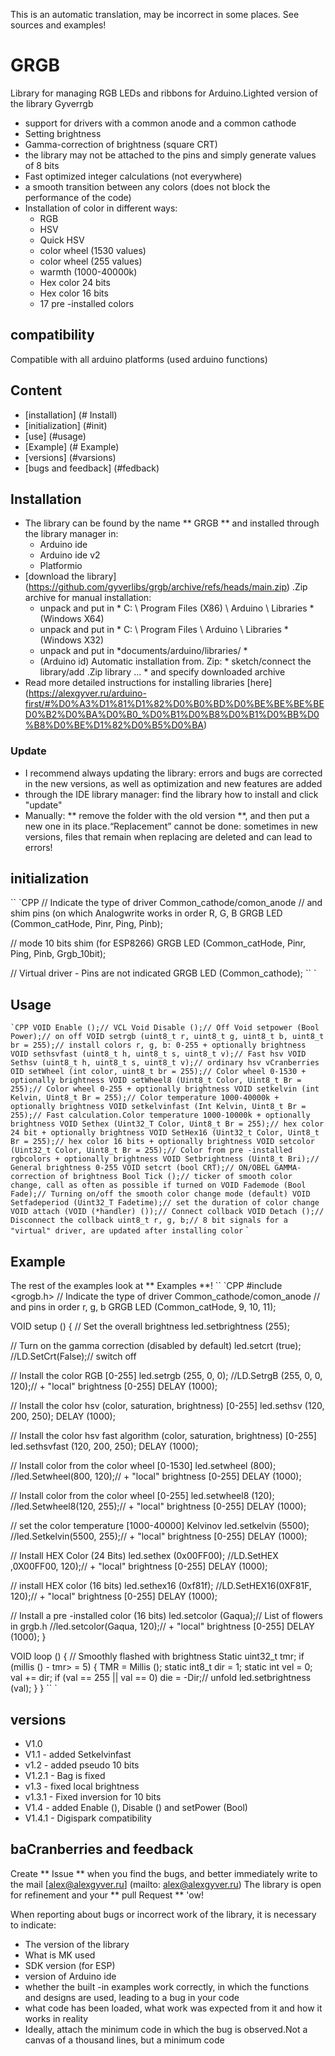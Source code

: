 This is an automatic translation, may be incorrect in some places. See sources and examples!

# GRGB
Library for managing RGB LEDs and ribbons for Arduino.Lighted version of the library Gyverrgb
- support for drivers with a common anode and a common cathode
- Setting brightness
- Gamma-correction of brightness (square CRT)
- the library may not be attached to the pins and simply generate values of 8 bits
- Fast optimized integer calculations (not everywhere)
- a smooth transition between any colors (does not block the performance of the code)
- Installation of color in different ways:
    - RGB
    - HSV
    - Quick HSV
    - color wheel (1530 values)
    - color wheel (255 values)
    - warmth (1000-40000k)
    - Hex color 24 bits
    - Hex color 16 bits
    - 17 pre -installed colors

## compatibility
Compatible with all arduino platforms (used arduino functions)

## Content
- [installation] (# Install)
- [initialization] (#init)
- [use] (#usage)
- [Example] (# Example)
- [versions] (#varsions)
- [bugs and feedback] (#fedback)

<a id="install"> </a>
## Installation
- The library can be found by the name ** GRGB ** and installed through the library manager in:
    - Arduino ide
    - Arduino ide v2
    - Platformio
- [download the library] (https://github.com/gyverlibs/grgb/archive/refs/heads/main.zip) .Zip archive for manual installation:
    - unpack and put in * C: \ Program Files (X86) \ Arduino \ Libraries * (Windows X64)
    - unpack and put in * C: \ Program Files \ Arduino \ Libraries * (Windows X32)
    - unpack and put in *documents/arduino/libraries/ *
    - (Arduino id) Automatic installation from. Zip: * sketch/connect the library/add .Zip library ... * and specify downloaded archive
- Read more detailed instructions for installing libraries [here] (https://alexgyver.ru/arduino-first/#%D0%A3%D1%81%D1%82%D0%B0%BD%D0%BE%BE%BE%BED0%B2%D0%BA%D0%B0_%D0%B1%D0%B8%D0%B1%D0%BB%D0%B8%D0%BE%D1%82%D0%B5%D0%BA)
### Update
- I recommend always updating the library: errors and bugs are corrected in the new versions, as well as optimization and new features are added
- through the IDE library manager: find the library how to install and click "update"
- Manually: ** remove the folder with the old version **, and then put a new one in its place.“Replacement” cannot be done: sometimes in new versions, files that remain when replacing are deleted and can lead to errors!


<a id="init"> </a>
## initialization
`` `CPP
// Indicate the type of driver Common_cathode/comon_anode
// and shim pins (on which Analogwrite works in order R, G, B
GRGB LED (Common_catHode, Pinr, Ping, Pinb);

// mode 10 bits shim (for ESP8266)
GRGB LED (Common_catHode, Pinr, Ping, Pinb, Grgb_10bit);

// Virtual driver - Pins are not indicated
GRGB LED (Common_cathode);
`` `

<a id="usage"> </a>
## Usage
`` `CPP
VOID Enable ();// VCL
Void Disable ();// Off
Void setpower (Bool Power);// on off
VOID setrgb (uint8_t r, uint8_t g, uint8_t b, uint8_t br = 255);// install colors r, g, b: 0-255 + optionally brightness
VOID sethsvfast (uint8_t h, uint8_t s, uint8_t v);// Fast hsv
VOID Sethsv (uint8_t h, uint8_t s, uint8_t v);// ordinary hsv
vCranberries OID setWheel (int color, uint8_t br = 255);// Color wheel 0-1530 + optionally brightness
VOID setWheel8 (Uint8_t Color, Uint8_t Br = 255);// Color wheel 0-255 + optionally brightness
VOID setkelvin (int Kelvin, Uint8_t Br = 255);// Color temperature 1000-40000k + optionally brightness
VOID setkelvinfast (Int Kelvin, Uint8_t Br = 255);// Fast calculation.Color temperature 1000-10000k + optionally brightness
VOID Sethex (Uint32_T Color, Uint8_t Br = 255);// hex color 24 bit + optionally brightness
VOID SetHex16 (Uint32_t Color, Uint8_t Br = 255);// hex color 16 bits + optionally brightness
VOID setcolor (Uint32_t Color, Uint8_t Br = 255);// Color from pre -installed rgbcolors + optionally brightness
VOID Setbrightness (Uint8_t Bri);// General brightness 0-255
VOID setcrt (bool CRT);// ON/OBEL GAMMA-correction of brightness
Bool Tick ();// ticker of smooth color change, call as often as possible if turned on
VOID Fademode (Bool Fade);// Turning on/off the smooth color change mode (default)
VOID Setfadeperiod (Uint32_T Fadetime);// set the duration of color change
VOID attach (VOID (*handler) ());// Connect collback
VOID Detach ();// Disconnect the collback
uint8_t r, g, b;// 8 bit signals for a "virtual" driver, are updated after installing color
`` `

<a id="EXAMPLE"> </a>
## Example
The rest of the examples look at ** Examples **!
`` `CPP
#include <grogb.h>
// Indicate the type of driver Common_cathode/comon_anode
// and pins in order r, g, b
GRGB LED (Common_catHode, 9, 10, 11);

VOID setup () {
  // Set the overall brightness
  led.setbrightness (255);

  // Turn on the gamma correction (disabled by default)
  led.setcrt (true);
  //LD.SetCrt(False);// switch off

  // Install the color RGB [0-255]
  led.setrgb (255, 0, 0);
  //LD.SetrgB (255, 0, 0, 120);// + "local" brightness [0-255]
  DELAY (1000);

  // Install the color hsv (color, saturation, brightness) [0-255]
  led.sethsv (120, 200, 250);
  DELAY (1000);

  // Install the color hsv fast algorithm (color, saturation, brightness) [0-255]
  led.sethsvfast (120, 200, 250);
  DELAY (1000);

  // Install color from the color wheel [0-1530]
  led.setwheel (800);
  //led.Setwheel(800, 120);// + "local" brightness [0-255]
  DELAY (1000);

  // Install color from the color wheel [0-255]
  led.setwheel8 (120);
  //led.Setwheel8(120, 255);// + "local" brightness [0-255]
  DELAY (1000);

  // set the color temperature [1000-40000] Kelvinov
  led.setkelvin (5500);
  //led.Setkelvin(5500, 255);// + "local" brightness [0-255]
  DELAY (1000);

  // Install HEX Color (24 Bits)
  led.sethex (0x00FF00);
  //LD.SetHEX ,0X00FF00, 120);// + "local" brightness [0-255]
  DELAY (1000);

  // install HEX color (16 bits)
  led.sethex16 (0xf81f);
  //LD.SetHEX16(0XF81F, 120);// + "local" brightness [0-255]
  DELAY (1000);

  // Install a pre -installed color (16 bits)
  led.setcolor (Gaqua);// List of flowers in grgb.h
  //led.setcolor(Gaqua, 120);// + "local" brightness [0-255]
  DELAY (1000);
}

VOID loop () {
  // Smoothly flashed with brightness
  Static uint32_t tmr;
  if (millis () - tmr> = 5) {
    TMR = Millis ();
    static int8_t dir = 1;
    static int vel = 0;
    val += dir;
    if (val == 255 || val == 0) die = -Dir;// unfold
    led.setbrightness (val);
  }
}
`` `

<a id="versions"> </a>
## versions
- V1.0
- V1.1 - added Setkelvinfast
- v1.2 - added pseudo 10 bits
- V1.2.1 - Bag is fixed
- v1.3 - fixed local brightness
- v1.3.1 - Fixed inversion for 10 bits
- V1.4 - added Enable (), Disable () and setPower (Bool)
- V1.4.1 - Digispark compatibility

<a id="feedback"> </a>
## baCranberries and feedback
Create ** Issue ** when you find the bugs, and better immediately write to the mail [alex@alexgyver.ru] (mailto: alex@alexgyver.ru)
The library is open for refinement and your ** pull Request ** 'ow!


When reporting about bugs or incorrect work of the library, it is necessary to indicate:
- The version of the library
- What is MK used
- SDK version (for ESP)
- version of Arduino ide
- whether the built -in examples work correctly, in which the functions and designs are used, leading to a bug in your code
- what code has been loaded, what work was expected from it and how it works in reality
- Ideally, attach the minimum code in which the bug is observed.Not a canvas of a thousand lines, but a minimum code
